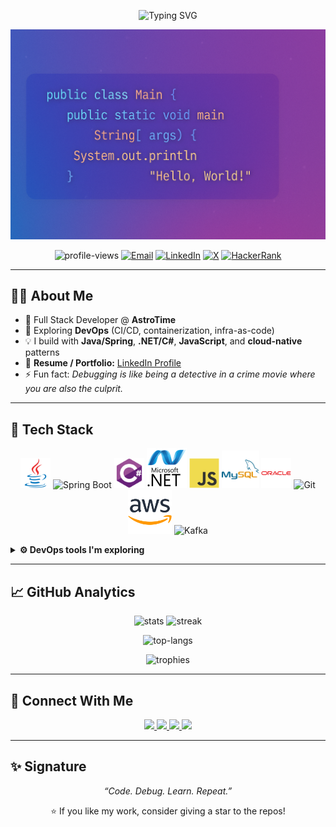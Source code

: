 <!--
  README for: pankajj07
  Make sure this repo is named exactly "pankajj07" and is public.
  Place ppp.png in the repo root or remove the banner <img>.
-->

<p align="center">
  <img src="https://readme-typing-svg.demolab.com?font=Fira+Code&weight=600&size=28&pause=1200&center=true&vCenter=true&width=750&lines=Hey+%F0%9F%91%8B+I'm+Pankaj+Yadav;Full+Stack+Developer+%7C+Java+%2F+Spring+%2F+.NET;Cloud+%26+DevOps+Explorer;Let's+Build%2C+Ship%2C+and+Scale+%F0%9F%9A%80" alt="Typing SVG" />
</p>

<p align="center">
  <!-- Optional banner — ensure ppp.png exists in repo root -->
  <img src="ppp.png" alt="Banner" width="850" />
</p>

<p align="center">
  <img src="https://komarev.com/ghpvc/?username=pankajj07&label=Profile%20Views&color=0e75b6&style=flat" alt="profile-views" />
  <a href="mailto:pankaj.reck@gmail.com"><img src="https://img.shields.io/badge/Email-pankaj.reck%40gmail.com-D14836?style=flat&logo=gmail&logoColor=white" alt="Email"/></a>
  <a href="https://www.linkedin.com/in/pankajj07"><img src="https://img.shields.io/badge/LinkedIn-Connect-blue?style=flat&logo=linkedin" alt="LinkedIn"/></a>
  <a href="https://twitter.com/pankjj07"><img src="https://img.shields.io/badge/X-@pankjj07-000000?style=flat&logo=x" alt="X"/></a>
  <a href="https://www.hackerrank.com/h2008390100040"><img src="https://img.shields.io/badge/HackerRank-Profile-2EC866?style=flat&logo=hackerrank&logoColor=white" alt="HackerRank"/></a>
</p>

---

## 👨‍💻 About Me

- 💼 Full Stack Developer @ **AstroTime**
- 🌱 Exploring **DevOps** (CI/CD, containerization, infra-as-code)
- 💡 I build with **Java/Spring**, **.NET/C#**, **JavaScript**, and **cloud-native** patterns
- 📄 **Resume / Portfolio:** <a href="https://www.linkedin.com/in/pankajj07">LinkedIn Profile</a>
- ⚡ Fun fact: _Debugging is like being a detective in a crime movie where you are also the culprit._

---

## 🧰 Tech Stack

<p align="center">
  <!-- Core -->
  <img src="https://raw.githubusercontent.com/devicons/devicon/master/icons/java/java-original.svg" alt="Java" width="48" />
  <img src="https://www.vectorlogo.zone/logos/springio/springio-icon.svg" alt="Spring Boot" width="48" />
  <img src="https://raw.githubusercontent.com/devicons/devicon/master/icons/csharp/csharp-original.svg" alt="C#" width="48" />
  <img src="https://raw.githubusercontent.com/devicons/devicon/master/icons/dot-net/dot-net-original-wordmark.svg" alt=".NET" width="64" />
  <img src="https://raw.githubusercontent.com/devicons/devicon/master/icons/javascript/javascript-original.svg" alt="JavaScript" width="48" />
  <!-- Databases -->
  <img src="https://raw.githubusercontent.com/devicons/devicon/master/icons/mysql/mysql-original-wordmark.svg" alt="MySQL" width="60" />
  <img src="https://raw.githubusercontent.com/devicons/devicon/master/icons/oracle/oracle-original.svg" alt="Oracle" width="48" />
  <!-- Infra / Cloud / Tools -->
  <img src="https://www.vectorlogo.zone/logos/git-scm/git-scm-icon.svg" alt="Git" width="48" />
  <img src="https://raw.githubusercontent.com/devicons/devicon/master/icons/amazonwebservices/amazonwebservices-original-wordmark.svg" alt="AWS" width="70" />
  <img src="https://www.vectorlogo.zone/logos/apache_kafka/apache_kafka-icon.svg" alt="Kafka" width="48" />
</p>

<details>
  <summary><b>⚙️ DevOps tools I'm exploring</b></summary>
  <br/>
  <p>
    <img src="https://raw.githubusercontent.com/devicons/devicon/master/icons/docker/docker-original.svg" alt="Docker" width="42" />
    <img src="https://raw.githubusercontent.com/devicons/devicon/master/icons/kubernetes/kubernetes-plain.svg" alt="Kubernetes" width="42" />
    <img src="https://www.vectorlogo.zone/logos/jenkins/jenkins-icon.svg" alt="Jenkins" width="42" />
    <img src="https://www.vectorlogo.zone/logos/terraformio/terraformio-icon.svg" alt="Terraform" width="42" />
    <img src="https://www.vectorlogo.zone/logos/grafana/grafana-icon.svg" alt="Grafana" width="42" />
    <img src="https://raw.githubusercontent.com/devicons/devicon/master/icons/linux/linux-original.svg" alt="Linux" width="42" />
  </p>
</details>

---

## 📈 GitHub Analytics

<p align="center">
  <img height="165" src="https://github-readme-stats.vercel.app/api?username=pankajj07&show_icons=true&rank_icon=github&include_all_commits=true&theme=radical&cache_seconds=7200" alt="stats" />
  <img height="165" src="https://streak-stats.demolab.com?user=pankajj07&theme=radical" alt="streak" />
</p>

<p align="center">
  <img height="165" src="https://github-readme-stats.vercel.app/api/top-langs/?username=pankajj07&layout=compact&langs_count=8&theme=radical&cache_seconds=7200" alt="top-langs" />
</p>

<p align="center">
  <img src="https://github-profile-trophy.vercel.app/?username=pankajj07&theme=algolia&no-frame=true&margin-w=10&margin-h=10" alt="trophies"/>
</p>

---

## 🔗 Connect With Me

<p align="center">
  <a href="https://www.linkedin.com/in/pankajj07">
    <img src="https://img.shields.io/badge/LinkedIn-Pankaj%20Yadav-blue?style=for-the-badge&logo=linkedin" />
  </a>
  <a href="mailto:pankaj.reck@gmail.com">
    <img src="https://img.shields.io/badge/Email-Me-red?style=for-the-badge&logo=gmail" />
  </a>
  <a href="https://twitter.com/pankjj07">
    <img src="https://img.shields.io/badge/X-@pankjj07-black?style=for-the-badge&logo=x" />
  </a>
  <a href="https://www.hackerrank.com/h2008390100040">
    <img src="https://img.shields.io/badge/HackerRank-Profile-2EC866?style=for-the-badge&logo=hackerrank&logoColor=white" />
  </a>
</p>

---

## ✨ Signature

<p align="center"><i>“Code. Debug. Learn. Repeat.”</i></p>
<p align="center">⭐️ If you like my work, consider giving a star to the repos!</p>

<!-- Optional extras:
1) Contribution Snake: https://github.com/Platane/snk
2) Activity Graph: https://github.com/Ashutosh00710/github-readme-activity-graph
3) Pin repos: https://github-readme-stats.vercel.app/api/pin/?username=pankajj07&repo=<REPO_NAME>&theme=radical
-->
